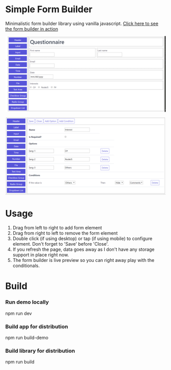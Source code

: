 # Simple Form Builder

Minimalistic form builder library using vanilla javascript. [Click here to see the form builder in action](http://formbuilder.stackpond.com/)

![Example](Screenshot-1.png)

![Example](Screenshot-2.png)

# Usage

1. Drag from left to right to add form element
2. Drag from right to left to remove the form element
3. Double click (if using desktop) or tap (if using mobile) to configure element. Don't forget to 'Save' before 'Close'.
4. If you refresh the page, data goes away as I don't have any storage support in place right now.
5. The form builder is live preview so you can right away play with the conditionals.

# Build

### Run demo locally

npm run dev

### Build app for distribution

npm run build-demo 


### Build library for distribution

npm run build 
